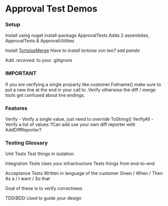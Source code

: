 # Approval Test Demos #


### Setup ###

Install using nuget 
install-package ApprovalTests
Adds 2 assemblies, ApprovalTests & ApprovalUtilities

Install [TortoiseMerge](http://tortoisesvn.net/downloads.html)
*Have to install tortoise svn too? sad panda*

Add *.received.* to your .gitignore
### IMPORTANT ###
If you are verifying a single proparty like customer.Fullname() make sure
to put a new line at the end in your call to .Verify otherwise the diff / merge
tools get confused about line endings.

### Features ###
Verify - Verify a single value, just need to override ToString()
VerifyAll - Verify a list of values
?Can add use your own diff reporter with AddDiffReporter?

### Testing Glossary

Unit Tests
Test things in isolation

Integration Tests
Uses your infractructure
Tests things from end-to-end

Acceptance Tests
Written in language of the customer
Given / When / Then
As a / I want / So that

Goal of these is to verify correctness

TDD/BDD
Used to guide your design

